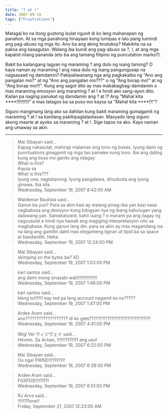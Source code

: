 ```yaml
---
title: "? at !"
date: 2007-09-19
tags: ["Frustrations"]
---
```


Matagal ko na itong gustong isulat ngunit di ko lang mahanapan ng panahon. At sa mga panahong hinayaan kong lumipas e lalo pang tumindi ang pag-abuso ng mga ito. Ano ba ang aking tinutukoy? Makikita na sa paksa ang kasagutan. Walang iba kundi ang pag-abuso sa ?, !, at ang mga kapatid nilang pananda (eto ba ang tamang filipino ng puncutation marks?).

Bakit ba kailangang lagyan ng maraming ? ang dulo ng isang tanong? O kaya naman ay maraming ! ang nasa dulo ng isang pangungusap na nagsasaad ng damdamin? Pakipaliwanang nga ang pagkakaiba ng "Ano ang pangalan mo?" at ng "Ano ang pangalan mo???" o ng "Ang borap mo!" at ng "Ang borap mo!!!". Kung ang sagot dito ay mas makabagbag-damdamin o mas maraming emosyon ang maraming ? at ! e hindi ako sang-ayon dito. Kailan pa naging panukat ng damdamin ang ? at !? Ang "Mahal kita ****!!!!!!!!!!" e mas tatagos ba sa puso mo kaysa sa "Mahal kita ****!!!"?

Siguro mangmang lang ako sa dahilan kung bakit maraming gumagamit ng maraming ? at ! sa kanilang pakikipagtalastasan. Masyado lang siguro akong maarte at ayoko sa maraming ? at !. Sige tapos na ako. Kayo naman ang umaway sa akin.

---

> Mai Sibayan said...  
> Kapag nakasulat, mahirap malaman ang tono ng boses. Iyung dami ng punctuations ginagamit ng mga tao pameke nung tono. Iba ang dating kung ang boss mo ganito ang nilagay:  
> What is this?  
> Kaysa sa  
> What is this???  
> Iyung una, nagtatanong. Iyung pangalawa, dinudusta ang iyong ginawa. Iba sila.  
> Wednesday, September 19, 2007 8:42:00 AM 

> Waldemar Bautista said...  
> Ganun ba yun? Para sa akin kasi ay walang pinag-iba yan kasi nasa nagbabasa ang desisyon kung bibigyan nya ng ibang kahulugan yang dalawang yan. Samakatuwid, kahit isang ? o marami pa ang ilagay ng nagsusulat e hindi nya hawak ang magiging interpretasyon nito sa magbabasa. Kung ganun lang din. para sa akin ay mas magandang isa na lang ang gamitin dahil mas eleganteng tignan at tipid ba sa space at bandwidth. Hehe.  
> Wednesday, September 19, 2007 12:24:00 PM 

> Mai Sibayan said...  
> skimping on the bytes ba? XD  
> Wednesday, September 19, 2007 1:03:00 PM 

> karl santos said...  
> ang dami mong sinasabi wali!!!!!!!!!!!!!!!!  
> Wednesday, September 19, 2007 1:46:00 PM 

> karl santos said...  
> kleng to!!!!!!! kay red pa lang account nagamit ko no?????  
> Wednesday, September 19, 2007 1:47:00 PM 

> Ardee Aram said...  
> ano??????????????????? di ko gets??!?!?!?!??!?!?!??!?!?!?!?!??!?!?!  
> Wednesday, September 19, 2007 4:41:00 PM 

> Wigi Vei ウィジヴェイ said...  
> Hmmm. Sa 4chan, !!!!!!!1111111 ang uso!  
> Wednesday, September 19, 2007 6:22:00 PM 

> Mai Sibayan said...  
> Oo nga! PWND!!!111!!11!  
> Wednesday, September 19, 2007 6:28:00 PM 

> Ardee Aram said...  
> FGSFDS!!!!11111  
> Wednesday, September 19, 2007 6:51:00 PM 

> RJ Arce said...  
> !!!!!111one!!  
> Friday, September 21, 2007 12:23:00 AM 